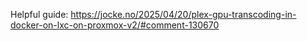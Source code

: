 Helpful guide:
https://jocke.no/2025/04/20/plex-gpu-transcoding-in-docker-on-lxc-on-proxmox-v2/#comment-130670